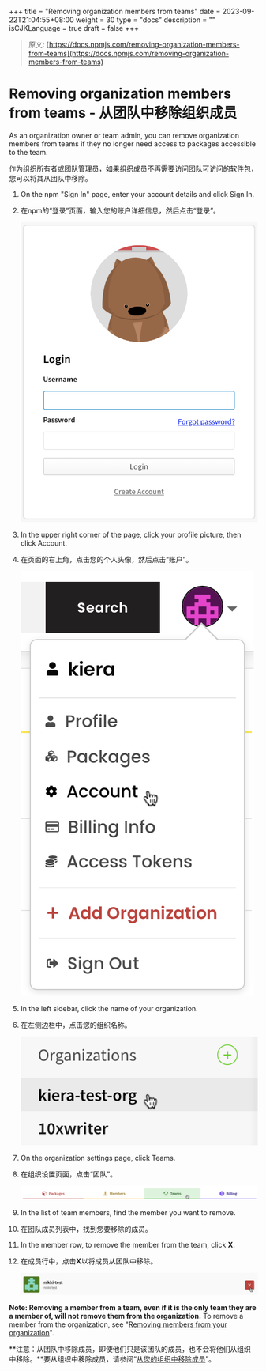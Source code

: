 +++
title = "Removing organization members from teams"
date = 2023-09-22T21:04:55+08:00
weight = 30
type = "docs"
description = ""
isCJKLanguage = true
draft = false
+++

> 原文: [https://docs.npmjs.com/removing-organization-members-from-teams](https://docs.npmjs.com/removing-organization-members-from-teams)

# Removing organization members from teams - 从团队中移除组织成员

As an organization owner or team admin, you can remove organization members from teams if they no longer need access to packages accessible to the team.

​	作为组织所有者或团队管理员，如果组织成员不再需要访问团队可访问的软件包，您可以将其从团队中移除。

1. On the npm "Sign In" page, enter your account details and click Sign In.

2. 在npm的“登录”页面，输入您的账户详细信息，然后点击“登录”。

   ![Screenshot of npm login dialog](Removingorganizationmembersfromteams_img/user-login.png)

3. In the upper right corner of the page, click your profile picture, then click Account.

4. 在页面的右上角，点击您的个人头像，然后点击“账户”。

   ![Screenshot of account settings selection in user menu](Removingorganizationmembersfromteams_img/account-settings.png)

5. In the left sidebar, click the name of your organization.

6. 在左侧边栏中，点击您的组织名称。

   ![Screenshot of a selected organization](Removingorganizationmembersfromteams_img/organization-selection.png)

7. On the organization settings page, click Teams.

8. 在组织设置页面，点击“团队”。

   ![Screenshot of the organization teams tab](Removingorganizationmembersfromteams_img/organization-teams-tab.png)

9. In the list of team members, find the member you want to remove.

10. 在团队成员列表中，找到您要移除的成员。

11. In the member row, to remove the member from the team, click **X**.

12. 在成员行中，点击**X**以将成员从团队中移除。

    ![Screenshot of the team member remove button](Removingorganizationmembersfromteams_img/team-member-remove-button.png)

**Note: Removing a member from a team, even if it is the only team they are a member of, will not remove them from the organization.** To remove a member from the organization, see "[Removing members from your organization](removing-members-from-your-organization)".

**注意：从团队中移除成员，即使他们只是该团队的成员，也不会将他们从组织中移除。**要从组织中移除成员，请参阅“[从您的组织中移除成员](removing-members-from-your-organization)”。
